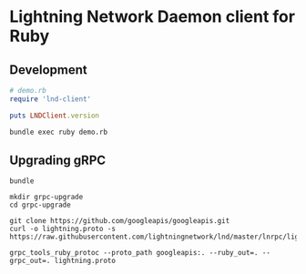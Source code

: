 # Lightning Network Daemon client for Ruby

## Development

```ruby
# demo.rb
require 'lnd-client'

puts LNDClient.version
```

```sh
bundle exec ruby demo.rb
```

## Upgrading gRPC

```
bundle

mkdir grpc-upgrade
cd grpc-upgrade

git clone https://github.com/googleapis/googleapis.git
curl -o lightning.proto -s https://raw.githubusercontent.com/lightningnetwork/lnd/master/lnrpc/lightning.proto

grpc_tools_ruby_protoc --proto_path googleapis:. --ruby_out=. --grpc_out=. lightning.proto
```

